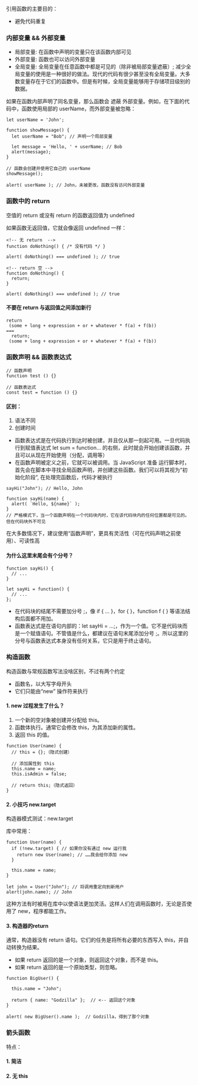 引用函数的主要目的：
- 避免代码重复

### 内部变量 && 外部变量
- 局部变量: 在函数中声明的变量只在该函数内部可见
- 外部变量: 函数也可以访问外部变量
- 全局变量: 全局变量在任意函数中都是可见的（除非被局部变量遮蔽）; 减少全局变量的使用是一种很好的做法。现代的代码有很少甚至没有全局变量。大多数变量存在于它们的函数中。但是有时候，全局变量能够用于存储项目级别的数据。

如果在函数内部声明了同名变量，那么函数会 遮蔽 外部变量。例如，在下面的代码中，函数使用局部的 userName，而外部变量被忽略：
```
let userName = 'John';

function showMessage() {
  let userName = "Bob"; // 声明一个局部变量

  let message = 'Hello, ' + userName; // Bob
  alert(message);
}

// 函数会创建并使用它自己的 userName
showMessage();

alert( userName ); // John，未被更改，函数没有访问外部变量
```

### 函数中的 return
空值的 return 或没有 return 的函数返回值为 undefined

如果函数无返回值，它就会像返回 undefined 一样：
```
<!-- 无 return  -->
function doNothing() { /* 没有代码 */ }

alert( doNothing() === undefined ); // true

<!-- return 空 -->
function doNothing() {
  return;
}

alert( doNothing() === undefined ); // true
```
#### 不要在 return 与返回值之间添加新行
```
return
 (some + long + expression + or + whatever * f(a) + f(b))
=== 
  return;
 (some + long + expression + or + whatever * f(a) + f(b))
 ```

 ### 函数声明 && 函数表达式
 ```
 // 函数声明
 function test () {}

 // 函数表达式
 const test = function () {}
 ```
 #### 区别：
1. 语法不同
2. 创建时间
- 函数表达式是在代码执行到达时被创建，并且仅从那一刻起可用。一旦代码执行到赋值表达式 let sum = function… 的右侧，此时就会开始创建该函数，并且可以从现在开始使用（分配，调用等）
- 在函数声明被定义之前，它就可以被调用。当 JavaScript 准备 运行脚本时，首先会在脚本中寻找全局函数声明，并创建这些函数。我们可以将其视为“初始化阶段”, 在处理完函数后，代码才被执行
```
sayHi("John"); // Hello, John

function sayHi(name) {
  alert( `Hello, ${name}` );
}
// 严格模式下，当一个函数声明在一个代码块内时，它在该代码块内的任何位置都是可见的。但在代码块外不可见
```
在大多数情况下，建议使用“函数声明”，更具有灵活性（可在代码声明之前使用）、可读性高

 #### 为什么这里末尾会有个分号？
```
function sayHi() {
  // ...
}

let sayHi = function() {
  // ...
};
```
- 在代码块的结尾不需要加分号 ;，像 if { ... }，for { }，function f { } 等语法结构后面都不用加。
- 函数表达式是在语句内部的：let sayHi = ...;，作为一个值。它不是代码块而是一个赋值语句。不管值是什么，都建议在语句末尾添加分号 ;。所以这里的分号与函数表达式本身没有任何关系，它只是用于终止语句。

### 构造函数
构造函数与常规函数写法没啥区别，不过有两个约定
- 函数名，以大写字母开头
- 它们只能由“new” 操作符来执行


#### 1. new 过程发生了什么？
1. 一个新的空对象被创建并分配给 this。
2. 函数体执行。通常它会修改 this，为其添加新的属性。
3. 返回 this 的值。
```
function User(name) {
  // this = {};（隐式创建）

  // 添加属性到 this
  this.name = name;
  this.isAdmin = false;

  // return this;（隐式返回）
}

```
#### 2. 小技巧 new.target
构造器模式测试：new.target

库中常用：
```
function User(name) {
  if (!new.target) { // 如果你没有通过 new 运行我
    return new User(name); // ……我会给你添加 new
  }

  this.name = name;
}

let john = User("John"); // 将调用重定向到新用户
alert(john.name); // John
```
这种方法有时被用在库中以使语法更加灵活。这样人们在调用函数时，无论是否使用了 new，程序都能工作。

#### 3. 构造器的return
通常，构造器没有 return 语句。它们的任务是将所有必要的东西写入 this，并自动转换为结果。

- 如果 return 返回的是一个对象，则返回这个对象，而不是 this。
- 如果 return 返回的是一个原始类型，则忽略。
```
function BigUser() {

  this.name = "John";

  return { name: "Godzilla" };  // <-- 返回这个对象
}

alert( new BigUser().name );  // Godzilla，得到了那个对象
```


### 箭头函数
特点：
#### 1. 简洁
#### 2. 无 this


